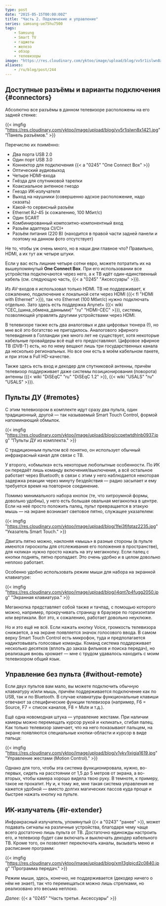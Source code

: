 ```yaml
---
type: post
date: "2015-05-15T00:00:00Z"
title: "Часть 2. Подключение и управление"
series: samsung-ue75hu7500
tags:
    - Samsung
    - Smart TV
    - гаджеты
    - железо
    - обзор
    - телевизоры
image: "https://res.cloudinary.com/yktoo/image/upload/blog/vv5r1islwn8x1421.jpg"
aliases:
    - /ru/blog/post/244
---
```


## Доступные разъёмы и варианты подключения {#connectors}

Абсолютно все разъёмы в данном телевизоре расположены на его задней стенке:

{{< imgfig "https://res.cloudinary.com/yktoo/image/upload/blog/vv5r1islwn8x1421.jpg" "Панель разъёмов." >}}

Перечислю их поимённо:

<!--more-->

* Два порта USB 2.0
* Один порт USB 3.0
* Коннектор для подключения {{< a "0245" "One Connect Box" >}}
* Оптический аудиовыход
* Четыре HDMI-входа
* Гнёзда для спутниковой тарелки
* Коаксиальное антенное гнездо
* Гнездо ИК-излучателя
* Выход на наушники (совершенно адское расположение, надо сказать)
* Какой-то сервисный разъём
* Ethernet RJ-45 (к сожалению, 100 Мбит/с)
* Один SCART
* Комбинированный композитно-компонентный вход
* Разъём адаптера CI/CI+
* Разъём питания (220 В) (находится в правой части задней панели и поэтому на данном фото отсутствует)

Не то, чтобы уж очень много, но в наши дни главное что? Правильно, HDMI, а их тут аж четыре штуки.

Если у вас есть лишние четыре сотни евро, можете потратить их на вышеупомянутый **One Connect Box**. При его использовании все устройства подключаются через него, а к ТВ идёт один-единственный кабель (см. следующую часть, {{< a "0245" "Аксессуары" >}}).

Из AV-входов я использовал только HDMI. ТВ не поддерживает, к сожалению, подключение к локальной сети через HDMI ({{< fl "HDMI with Ethernet" >}}), так что Ethernet (100 Мбит/с) нужно подключать отдельно. Зато здесь есть поддержка Anynet+ ({{< wiki "CEC_(шина_обмена_данными)" "ru" "HDMI-CEC" >}}), системы, позволяющей управлять другими устройствами через HDMI.

В телевизоре также есть два аналоговых и два цифровых тюнера (!), но мне всё это богатство не пригодилось. Аналогового эфирного телевидения в Голландии уже много лет не существует, хотя некоторые кабельные провайдеры всё ещё его предоставляют. Цифровое эфирное ТВ (DVB-T) есть, но по нему вещают лишь три государственных канала да несколько региональных. Но все они есть в моём кабельном пакете, и при этом в Full HD-качестве.

Также здесь есть вход и декодер для спутниковой антенны, причём телевизор поддерживает даже системы позиционирования (поворота) антенны ({{< wiki "DiSEqC" "ru" "DiSEqC 1.2" >}}, {{< wiki "USALS" "ru" "USALS" >}}).

## Пульты ДУ {#remotes}

С этим телевизором в комплекте идут сразу два пульта, один традиционный, другой — так называемый Smart Touch Control, формой напоминающий обмылок.

{{< imgfig "https://res.cloudinary.com/yktoo/image/upload/blog/ccpetwtdhlnb0937.jpg" "Пульты ДУ из комплекта." >}}

С традиционным пультом всё понятно, он использует обычный инфракрасный канал для связи с ТВ.

У второго, «обмылка» есть некоторые любопытные особенности. По ИК он передаёт лишь команду включения/выключения, а всё остальное работает через Bluetooth; в связи с этим у него наблюдается некоторая задержка реакции через минуту бездействия — радио засыпает и ему требуется время на повторное соединение.

Помимо минимального набора кнопок (те, что хитроумной формы, довольно удобны), у него есть большая овальная мегакнопка в центре. Если на неё просто положить палец, пульт превращается в этакую мышь — на экране возникает световое пятно, служащее указателем:

{{< imgfig "https://res.cloudinary.com/yktoo/image/upload/blog/1fei3fjfqtaz2235.jpg" "Указатель Smart Touch." >}}

Двигать пятно можно, наклоняя «мышь» в разные стороны (в пульте имеются гироскопы для отслеживания его положения в пространстве), для «клика» нужно просто нажать на эту мегакнопку. Если палец с кнопки поднять, пятно пропадает. Это очень удобно и в целом довольно неплохо работает.

Особенно удобно использовать режим мыши для набора на экранной клавиатуре:

{{< imgfig "https://res.cloudinary.com/yktoo/image/upload/blog/j4qnt7p4fugg2050.jpg" "Экранная клавиатура." >}}

Мегакнопка представляет собой также и тачпад, с помощью которого можно, например, прокручивать страницу в браузере по горизонтали или вертикали. Вот это, к сожалению, работает довольно неуклюже.

Но и это ещё не всё. Если нажать кнопку Voice, громкость телевизора снижается, а на экране появляется значок голосового ввода. В самом верху Smart Touch Control есть микрофон, туда и предполагается надиктовывать голосовые команды. Команд система поддерживает несколько десятков (вплоть до заказа фильмов и поиска передач), но реализация вновь хромает — мне с трудом удавалось находить с моим телевизором общий язык.

## Управление без пульта {#without-remote}

Если двух пультов вам мало, вы можете подключить обычную клавиатуру и/или мышь, причём поддерживается подключение как по USB, так и по Bluetooth. В случае клавиатуры функциональные клавиши отвечают за специфические функции телевизора (например, F6 = Source, F7 = список каналов, F8 = Mute и т.д.).

Ещё одна новомодная штука — управление жестами. При наличии камеры можно перемещать курсор рукой и «кликать», сгибая палец. Как только телевизор замечает, что на него показывают пальцем, на экране появляются специальные кнопки-области и курсор в виде пальца:

{{< imgfig "https://res.cloudinary.com/yktoo/image/upload/blog/v1yky1ixjgja1619.jpg" "Управление жестами (Motion Control)." >}}

Однако для того, чтобы эта система функционировала, нужно, во-первых, сидеть на расстоянии от 1,5 до 5 метров от экрана, а во-вторых, чтобы камера хорошо видела твою руку. В темноте, к примеру, такое не прокатит. Ну и, к тому же, мне такая система управления не кажется удобной — вместо долгих магических пассов куда проще и быстрее нажать кнопку на пульте.

## ИК-излучатель {#ir-extender}

Инфракрасный излучатель, упомянутый {{< a "0243" "ранее" >}}, может подавать сигналы на различные устройства, благодаря чему чаще всего достаточно лишь пульта от ТВ. Достаточно единожды настроить его, и телевизор будет сам включать и выключать декодер кабельного ТВ. Кроме того, он позволяет переключать каналы, вызывать меню и расписание программ:

{{< imgfig "https://res.cloudinary.com/yktoo/image/upload/blog/xm13glpjcd2c0840.jpg" "Программа передач." >}}

Режим мыши, здесь, конечно, не поддерживается (декодер ничего о нём не знает), так что перемещаться можно лишь стрелками, но реализовано это весьма неплохо.

*Далее:* {{< a "0245" "Часть третья. Аксессуары" >}}
